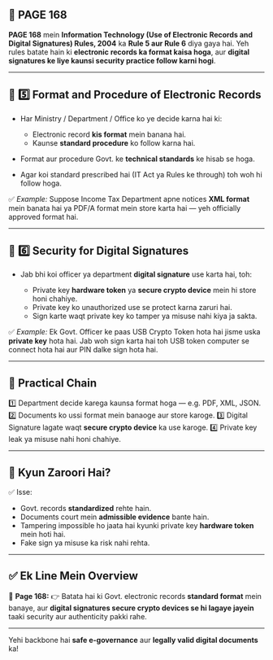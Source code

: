 ## 📄 **PAGE 168**

**PAGE 168** mein **Information Technology (Use of Electronic Records and Digital Signatures) Rules, 2004** ka **Rule 5 aur Rule 6** diya gaya hai.
Yeh rules batate hain ki **electronic records ka format kaisa hoga**, aur **digital signatures ke liye kaunsi security practice follow karni hogi**.

---

## 🔹 **5️⃣ Format and Procedure of Electronic Records**

* Har Ministry / Department / Office ko ye decide karna hai ki:

  * Electronic record **kis format** mein banana hai.
  * Kaunse **standard procedure** ko follow karna hai.
* Format aur procedure Govt. ke **technical standards** ke hisab se hoga.
* Agar koi standard prescribed hai (IT Act ya Rules ke through) toh woh hi follow hoga.

✅ *Example:* Suppose Income Tax Department apne notices **XML format** mein banata hai ya PDF/A format mein store karta hai — yeh officially approved format hai.

---

## 🔹 **6️⃣ Security for Digital Signatures**

* Jab bhi koi officer ya department **digital signature** use karta hai, toh:

  * Private key **hardware token** ya **secure crypto device** mein hi store honi chahiye.
  * Private key ko unauthorized use se protect karna zaruri hai.
  * Sign karte waqt private key ko tamper ya misuse nahi kiya ja sakta.

✅ *Example:* Ek Govt. Officer ke paas USB Crypto Token hota hai jisme uska **private key** hota hai. Jab woh sign karta hai toh USB token computer se connect hota hai aur PIN dalke sign hota hai.

---

## 🧩 **Practical Chain**

1️⃣ Department decide karega kaunsa format hoga — e.g. PDF, XML, JSON.
2️⃣ Documents ko ussi format mein banaoge aur store karoge.
3️⃣ Digital Signature lagate waqt **secure crypto device** ka use karoge.
4️⃣ Private key leak ya misuse nahi honi chahiye.

---

## 🔹 **Kyun Zaroori Hai?**

✅ Isse:

* Govt. records **standardized** rehte hain.
* Documents court mein **admissible evidence** bante hain.
* Tampering impossible ho jaata hai kyunki private key **hardware token** mein hoti hai.
* Fake sign ya misuse ka risk nahi rehta.

---

## ✅ **Ek Line Mein Overview**

📌 **Page 168:**
👉 Batata hai ki Govt. electronic records **standard format** mein banaye, aur **digital signatures secure crypto devices se hi lagaye jayein** taaki security aur authenticity pakki rahe.

---

Yehi backbone hai **safe e-governance** aur **legally valid digital documents** ka!
